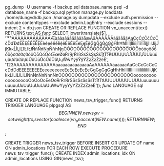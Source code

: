 pg_dump -U username -f backup.sql database_name
psql -d database_name -f backup.sql
python manage.py loaddata /home/dungvd/db.json 
./manage.py dumpdata --exclude auth.permission --exclude contenttypes  --exclude admin.LogEntry --exclude sessions --indent 2 > db.json
CREATE OR REPLACE FUNCTION vn_unaccent(text)
  RETURNS text AS
$func$
SELECT lower(translate($1,
'¹²³ÀÁẢẠÂẤẦẨẬẪÃÄÅÆàáảạâấầẩẫậãäåæĀāĂẮẰẲẴẶăắằẳẵặĄąÇçĆćĈĉĊċČčĎďĐđÈÉẸÊẾỀỄỆËèéẹêềếễệëĒēĔĕĖėĘęĚěĜĝĞğĠġĢģĤĥĦħĨÌÍỈỊÎÏìíỉịîïĩĪīĬĭĮįİıĲĳĴĵĶķĸĹĺĻļĽľĿŀŁłÑñŃńŅņŇňŉŊŋÒÓỎỌÔỐỒỔỖỘỐỒỔỖỘƠỚỜỞỠỢÕÖòóỏọôốồổỗộơớờỡợởõöŌōŎŏŐőŒœØøŔŕŖŗŘřßŚśŜŝŞşŠšŢţŤťŦŧÙÚỦỤƯỪỨỬỮỰÛÜùúủụûưứừửữựüŨũŪūŬŭŮůŰűŲųŴŵÝýÿŶŷŸŹźŻżŽžёЁ',
'123AAAAAAAAAAAAAAaaaaaaaaaaaaaaAaAAAAAAaaaaaaAaCcCcCcCcCcDdDdEEEEEEEEEeeeeeeeeeEeEeEeEeEeGgGgGgGgHhHhIIIIIIIiiiiiiiIiIiIiIiIiJjKkkLlLlLlLlLlNnNnNnNnnNnOOOOOOOOOOOOOOOOOOOOOOOooooooooooooooooooOoOoOoEeOoRrRrRrSSsSsSsSsTtTtTtUUUUUUUUUUUUuuuuuuuuuuuuUuUuUuUuUuUuWwYyyYyYZzZzZzеЕ'));
$func$ LANGUAGE sql IMMUTABLE;

CREATE OR REPLACE FUNCTION news_tsv_trigger_func()
RETURNS TRIGGER LANGUAGE plpgsql AS $$
BEGIN NEW.news_tsv =
	setweight(to_tsvector(coalesce(vn_unaccent(NEW.name))));
RETURN NEW;
END $$;

CREATE TRIGGER news_tsv_trigger BEFORE INSERT OR UPDATE
OF name  ON admin_locations FOR EACH ROW
EXECUTE PROCEDURE news_tsv_trigger_func();
CREATE INDEX admin_locations_idx ON admin_locations USING GIN(news_tsv);

